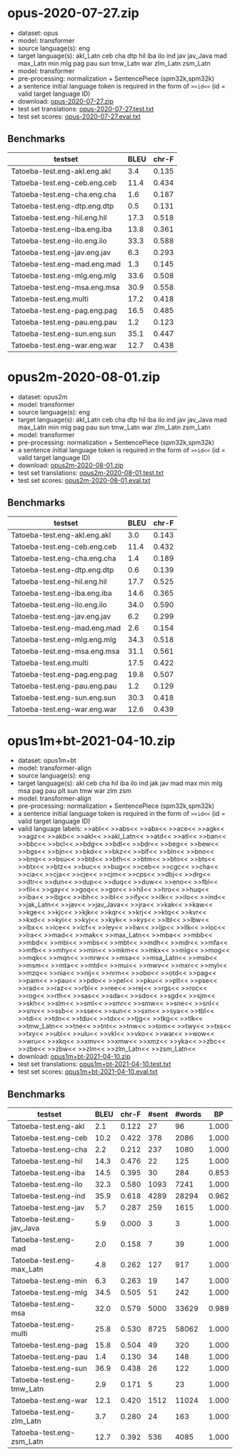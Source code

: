 # opus-2020-07-27.zip

* dataset: opus
* model: transformer
* source language(s): eng
* target language(s): akl_Latn ceb cha dtp hil iba ilo ind jav jav_Java mad max_Latn min mlg pag pau sun tmw_Latn war zlm_Latn zsm_Latn
* model: transformer
* pre-processing: normalization + SentencePiece (spm32k,spm32k)
* a sentence initial language token is required in the form of `>>id<<` (id = valid target language ID)
* download: [opus-2020-07-27.zip](https://object.pouta.csc.fi/Tatoeba-MT-models/eng-pqw/opus-2020-07-27.zip)
* test set translations: [opus-2020-07-27.test.txt](https://object.pouta.csc.fi/Tatoeba-MT-models/eng-pqw/opus-2020-07-27.test.txt)
* test set scores: [opus-2020-07-27.eval.txt](https://object.pouta.csc.fi/Tatoeba-MT-models/eng-pqw/opus-2020-07-27.eval.txt)

## Benchmarks

| testset               | BLEU  | chr-F |
|-----------------------|-------|-------|
| Tatoeba-test.eng-akl.eng.akl 	| 3.4 	| 0.135 |
| Tatoeba-test.eng-ceb.eng.ceb 	| 11.4 	| 0.434 |
| Tatoeba-test.eng-cha.eng.cha 	| 1.6 	| 0.187 |
| Tatoeba-test.eng-dtp.eng.dtp 	| 0.5 	| 0.131 |
| Tatoeba-test.eng-hil.eng.hil 	| 17.3 	| 0.518 |
| Tatoeba-test.eng-iba.eng.iba 	| 13.8 	| 0.361 |
| Tatoeba-test.eng-ilo.eng.ilo 	| 33.3 	| 0.588 |
| Tatoeba-test.eng-jav.eng.jav 	| 6.3 	| 0.293 |
| Tatoeba-test.eng-mad.eng.mad 	| 1.3 	| 0.145 |
| Tatoeba-test.eng-mlg.eng.mlg 	| 33.6 	| 0.508 |
| Tatoeba-test.eng-msa.eng.msa 	| 30.9 	| 0.558 |
| Tatoeba-test.eng.multi 	| 17.2 	| 0.418 |
| Tatoeba-test.eng-pag.eng.pag 	| 16.5 	| 0.485 |
| Tatoeba-test.eng-pau.eng.pau 	| 1.2 	| 0.123 |
| Tatoeba-test.eng-sun.eng.sun 	| 35.1 	| 0.447 |
| Tatoeba-test.eng-war.eng.war 	| 12.7 	| 0.438 |


# opus2m-2020-08-01.zip

* dataset: opus2m
* model: transformer
* source language(s): eng
* target language(s): akl_Latn ceb cha dtp hil iba ilo ind jav jav_Java mad max_Latn min mlg pag pau sun tmw_Latn war zlm_Latn zsm_Latn
* model: transformer
* pre-processing: normalization + SentencePiece (spm32k,spm32k)
* a sentence initial language token is required in the form of `>>id<<` (id = valid target language ID)
* download: [opus2m-2020-08-01.zip](https://object.pouta.csc.fi/Tatoeba-MT-models/eng-pqw/opus2m-2020-08-01.zip)
* test set translations: [opus2m-2020-08-01.test.txt](https://object.pouta.csc.fi/Tatoeba-MT-models/eng-pqw/opus2m-2020-08-01.test.txt)
* test set scores: [opus2m-2020-08-01.eval.txt](https://object.pouta.csc.fi/Tatoeba-MT-models/eng-pqw/opus2m-2020-08-01.eval.txt)

## Benchmarks

| testset               | BLEU  | chr-F |
|-----------------------|-------|-------|
| Tatoeba-test.eng-akl.eng.akl 	| 3.0 	| 0.143 |
| Tatoeba-test.eng-ceb.eng.ceb 	| 11.4 	| 0.432 |
| Tatoeba-test.eng-cha.eng.cha 	| 1.4 	| 0.189 |
| Tatoeba-test.eng-dtp.eng.dtp 	| 0.6 	| 0.139 |
| Tatoeba-test.eng-hil.eng.hil 	| 17.7 	| 0.525 |
| Tatoeba-test.eng-iba.eng.iba 	| 14.6 	| 0.365 |
| Tatoeba-test.eng-ilo.eng.ilo 	| 34.0 	| 0.590 |
| Tatoeba-test.eng-jav.eng.jav 	| 6.2 	| 0.299 |
| Tatoeba-test.eng-mad.eng.mad 	| 2.6 	| 0.154 |
| Tatoeba-test.eng-mlg.eng.mlg 	| 34.3 	| 0.518 |
| Tatoeba-test.eng-msa.eng.msa 	| 31.1 	| 0.561 |
| Tatoeba-test.eng.multi 	| 17.5 	| 0.422 |
| Tatoeba-test.eng-pag.eng.pag 	| 19.8 	| 0.507 |
| Tatoeba-test.eng-pau.eng.pau 	| 1.2 	| 0.129 |
| Tatoeba-test.eng-sun.eng.sun 	| 30.3 	| 0.418 |
| Tatoeba-test.eng-war.eng.war 	| 12.6 	| 0.439 |


# opus1m+bt-2021-04-10.zip

* dataset: opus1m+bt
* model: transformer-align
* source language(s): eng
* target language(s): akl ceb cha hil iba ilo ind jak jav mad max min mlg msa pag pau plt sun tmw war zlm zsm
* model: transformer-align
* pre-processing: normalization + SentencePiece (spm32k,spm32k)
* a sentence initial language token is required in the form of `>>id<<` (id = valid target language ID)
* valid language labels: >>abl<< >>abs<< >>abx<< >>ace<< >>agk<< >>agz<< >>akb<< >>akl<< >>akl_Latn<< >>atd<< >>atl<< >>ban<< >>bbc<< >>bcl<< >>bdg<< >>bdl<< >>bdr<< >>beg<< >>bew<< >>bgs<< >>bjn<< >>bkd<< >>bkz<< >>blf<< >>bln<< >>bno<< >>bnq<< >>bsu<< >>btd<< >>bth<< >>btm<< >>bto<< >>bts<< >>btx<< >>btz<< >>buc<< >>bug<< >>ceb<< >>cgc<< >>cha<< >>cia<< >>cja<< >>cje<< >>cjm<< >>cps<< >>dbj<< >>drg<< >>dtr<< >>dun<< >>dup<< >>duq<< >>duw<< >>eno<< >>fbl<< >>fil<< >>gay<< >>goq<< >>gor<< >>hil<< >>hro<< >>huq<< >>iba<< >>ibg<< >>ibh<< >>ibl<< >>ify<< >>ilk<< >>ilo<< >>ind<< >>jak_Latn<< >>jav<< >>jav_Java<< >>jra<< >>kak<< >>kaw<< >>kge<< >>kjc<< >>kjk<< >>kqr<< >>krj<< >>ktq<< >>kvr<< >>kxd<< >>kyi<< >>kyj<< >>kyk<< >>kys<< >>lbl<< >>lbw<< >>lbx<< >>lce<< >>lcf<< >>ley<< >>liw<< >>ljp<< >>llk<< >>loc<< >>lra<< >>mad<< >>mak<< >>max_Latn<< >>mba<< >>mbb<< >>mbd<< >>mbi<< >>mbs<< >>mbt<< >>mdh<< >>mdr<< >>mfa<< >>mfb<< >>mhy<< >>min<< >>mkm<< >>mkx<< >>mlg<< >>mog<< >>mqk<< >>mqn<< >>mrw<< >>msa<< >>msa_Latn<< >>msb<< >>msm<< >>mta<< >>mtd<< >>mui<< >>mwv<< >>mxr<< >>myl<< >>mzq<< >>nia<< >>nij<< >>nrm<< >>obo<< >>otd<< >>pag<< >>pam<< >>pau<< >>pdo<< >>pel<< >>pku<< >>plt<< >>pse<< >>rad<< >>raz<< >>rbl<< >>ree<< >>rej<< >>rgs<< >>roc<< >>rog<< >>rth<< >>sas<< >>sda<< >>sdo<< >>sgd<< >>sjm<< >>skh<< >>slm<< >>sml<< >>smr<< >>smw<< >>sne<< >>snl<< >>snv<< >>ssb<< >>sse<< >>sun<< >>sxn<< >>sya<< >>tbl<< >>tdi<< >>tdn<< >>tdu<< >>tdx<< >>tjg<< >>tkg<< >>tlk<< >>tmw_Latn<< >>tne<< >>tnt<< >>tnw<< >>tom<< >>twy<< >>txs<< >>txy<< >>ubl<< >>ulu<< >>vkl<< >>vko<< >>war<< >>wow<< >>wru<< >>xkq<< >>xmv<< >>xmw<< >>xmz<< >>yka<< >>zbc<< >>zbe<< >>zbw<< >>zlm<< >>zlm_Latn<< >>zsm_Latn<<
* download: [opus1m+bt-2021-04-10.zip](https://object.pouta.csc.fi/Tatoeba-MT-models/eng-pqw/opus1m+bt-2021-04-10.zip)
* test set translations: [opus1m+bt-2021-04-10.test.txt](https://object.pouta.csc.fi/Tatoeba-MT-models/eng-pqw/opus1m+bt-2021-04-10.test.txt)
* test set scores: [opus1m+bt-2021-04-10.eval.txt](https://object.pouta.csc.fi/Tatoeba-MT-models/eng-pqw/opus1m+bt-2021-04-10.eval.txt)

## Benchmarks

| testset | BLEU  | chr-F | #sent | #words | BP |
|---------|-------|-------|-------|--------|----|
| Tatoeba-test.eng-akl 	| 2.1 	| 0.122 	| 27 	| 96 	| 1.000 |
| Tatoeba-test.eng-ceb 	| 10.2 	| 0.422 	| 378 	| 2086 	| 1.000 |
| Tatoeba-test.eng-cha 	| 2.2 	| 0.212 	| 237 	| 1080 	| 1.000 |
| Tatoeba-test.eng-hil 	| 14.3 	| 0.476 	| 22 	| 125 	| 1.000 |
| Tatoeba-test.eng-iba 	| 14.5 	| 0.395 	| 30 	| 284 	| 0.853 |
| Tatoeba-test.eng-ilo 	| 32.3 	| 0.580 	| 1093 	| 7241 	| 1.000 |
| Tatoeba-test.eng-ind 	| 35.9 	| 0.618 	| 4289 	| 28294 	| 0.962 |
| Tatoeba-test.eng-jav 	| 5.7 	| 0.287 	| 259 	| 1615 	| 1.000 |
| Tatoeba-test.eng-jav_Java 	| 5.9 	| 0.000 	| 3 	| 3 	| 1.000 |
| Tatoeba-test.eng-mad 	| 2.0 	| 0.158 	| 7 	| 39 	| 1.000 |
| Tatoeba-test.eng-max_Latn 	| 4.8 	| 0.262 	| 127 	| 917 	| 1.000 |
| Tatoeba-test.eng-min 	| 6.3 	| 0.263 	| 19 	| 147 	| 1.000 |
| Tatoeba-test.eng-mlg 	| 34.5 	| 0.505 	| 51 	| 242 	| 1.000 |
| Tatoeba-test.eng-msa 	| 32.0 	| 0.579 	| 5000 	| 33629 	| 0.989 |
| Tatoeba-test.eng-multi 	| 25.8 	| 0.530 	| 8725 	| 58062 	| 1.000 |
| Tatoeba-test.eng-pag 	| 15.8 	| 0.504 	| 49 	| 320 	| 1.000 |
| Tatoeba-test.eng-pau 	| 1.4 	| 0.130 	| 34 	| 148 	| 1.000 |
| Tatoeba-test.eng-sun 	| 36.9 	| 0.438 	| 26 	| 122 	| 1.000 |
| Tatoeba-test.eng-tmw_Latn 	| 2.9 	| 0.171 	| 5 	| 23 	| 1.000 |
| Tatoeba-test.eng-war 	| 12.1 	| 0.420 	| 1512 	| 11024 	| 1.000 |
| Tatoeba-test.eng-zlm_Latn 	| 3.7 	| 0.280 	| 24 	| 163 	| 1.000 |
| Tatoeba-test.eng-zsm_Latn 	| 12.7 	| 0.392 	| 536 	| 4085 	| 1.000 |

